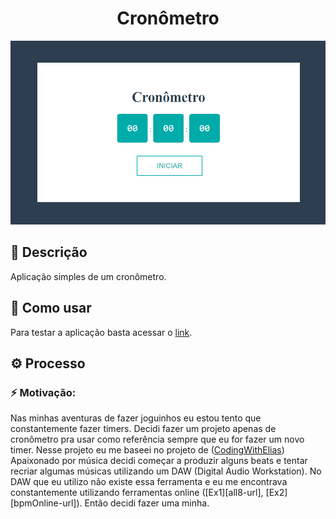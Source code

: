 <!-- VARS -->
[live-demo-url]: https://chap0lin.github.io/cronometro/
[stopwatch-url]: https://github.com/codingWithElias/react-stopwatch
<!-- VARS -->
<h1 align="center">
    Cronômetro
</h1>

<p align="center" >
    <img alt="Screenshot" title="" src="screenshot.png" width="512" />
</p>

## :memo: Descrição
Aplicação simples de um cronômetro.

## :rocket: Como usar
Para testar a aplicação basta acessar o [link][live-demo-url].<br>

## :gear: Processo
### :zap: Motivação:
Nas minhas aventuras de fazer joguinhos eu estou tento que constantemente fazer timers. Decidi fazer um projeto apenas de cronômetro pra usar como referência sempre que eu for fazer um novo timer. Nesse projeto eu me baseei no projeto de ([CodingWithElias][stopwatch-url])
Apaixonado por música decidi começar a produzir alguns beats e tentar recriar algumas músicas utilizando um DAW (Digital Audio Workstation). No DAW que eu utilizo não existe essa ferramenta e eu me encontrava constantemente utilizando ferramentas online ([Ex1][all8-url], [Ex2][bpmOnline-url]). Então decidi fazer uma minha.